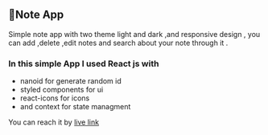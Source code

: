 ## 📌Note App 
 Simple note app with two theme light and dark ,and responsive design , you can add ,delete ,edit notes and search about your note through it . 
### In this simple App I used React js with 
- nanoid for generate random id 
- styled components for ui 
- react-icons for icons
- and context for state managment 

You can reach it by [live link](https://note-app-heba.netlify.app/)

